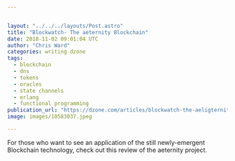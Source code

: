 ```yaml
---


layout: "../../../layouts/Post.astro"
title: "Blockwatch- The aeternity Blockchain"
date: 2018-11-02 09:01:04 UTC
author: "Chris Ward"
categories: writing dzone
tags:
  - blockchain
  - dns
  - tokens
  - oracles
  - state channels
  - erlang
  - functional programming
publication_url: "https://dzone.com/articles/blockwatch-the-aeligternity-blockchain"
image: images/10583037.jpeg

---
```

For those who want to see an application of the still newly-emergent Blockchain technology, check out this review of the aeternity project.


